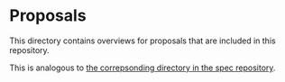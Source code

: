 # Proposals

This directory contains overviews for proposals that are included in this
repository.

This is analogous to [the correpsonding directory in the spec repository].

[the correpsonding directory in the spec repository]: https://github.com/WebAssembly/spec/tree/master/proposals
